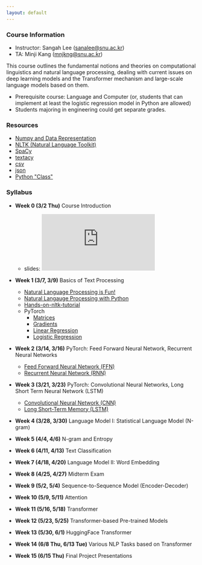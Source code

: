 ```yaml
---
layout: default
---
```



### Course Information

* Instructor: Sangah Lee (sanalee@snu.ac.kr)
* TA: Minji Kang (mnjkng@snu.ac.kr)

This course outlines the fundamental notions and theories on computational linguistics and natural language processing, dealing with current issues on deep learning models and the Transformer mechanism and large-scale language models based on them.

* Prerequisite course: Language and Computer (or, students that can implement at least the logistic regression model in Python are allowed)
* Students majoring in engineering could get separate grades.

### Resources
* [Numpy and Data Representation](https://jalammar.github.io/visual-numpy/)
* [NLTK (Natural Language Toolkit)](https://www.nltk.org/)
* [SpaCy](https://spacy.io/)
* [textacy](https://textacy.readthedocs.io/en/latest/)
* [csv](https://docs.python.org/3/library/csv.html)
* [json](https://docs.python.org/3/library/json.html)
* [Python "Class"](https://docs.python.org/3/tutorial/classes.html)


### Syllabus

* **Week 0 (3/2 Thu)** Course Introduction
  * slides: ![download](https://github.com/sanajlee/cl2023u/raw/main/cl0_courseintro.pdf)

* **Week 1 (3/7, 3/9)** Basics of Text Processing
  * [Natural Language Processing is Fun!](https://medium.com/@ageitgey/natural-language-processing-is-fun-9a0bff37854e)
  * [Natural Langauge Processing with Python](https://www.nltk.org/book/)
  * [Hands-on-nltk-tutorial](https://github.com/hb20007/hands-on-nltk-tutorial)
  * PyTorch
    * [Matrices](https://www.deeplearningwizard.com/deep_learning/practical_pytorch/pytorch_matrices/)
    * [Gradients](https://www.deeplearningwizard.com/deep_learning/practical_pytorch/pytorch_gradients/)
    * [Linear Regression](https://www.deeplearningwizard.com/deep_learning/practical_pytorch/pytorch_linear_regression/)
    * [Logistic Regression](https://www.deeplearningwizard.com/deep_learning/practical_pytorch/pytorch_logistic_regression/)
  
* **Week 2 (3/14, 3/16)** PyTorch: Feed Forward Neural Network, Recurrent Neural Networks
  * [Feed Forward Neural Network (FFN)](https://www.deeplearningwizard.com/deep_learning/practical_pytorch/pytorch_feedforward_neuralnetwork/)
  * [Recurrent Neural Network (RNN)](https://www.deeplearningwizard.com/deep_learning/practical_pytorch/pytorch_recurrent_neuralnetwork/)

* **Week 3 (3/21, 3/23)** PyTorch: Convolutional Neural Networks, Long Short Term Neural Network (LSTM)
  * [Convolutional Neural Network (CNN)](https://www.deeplearningwizard.com/deep_learning/practical_pytorch/pytorch_convolutional_neuralnetwork/)
  * [Long Short-Term Memory (LSTM)](https://www.deeplearningwizard.com/deep_learning/practical_pytorch/pytorch_lstm_neuralnetwork/)

* **Week 4 (3/28, 3/30)** Language Model I: Statistical Language Model (N-gram)

* **Week 5 (4/4, 4/6)** N-gram and Entropy

* **Week 6 (4/11, 4/13)** Text Classification

* **Week 7 (4/18, 4/20)** Language Model II: Word Embedding

* **Week 8 (4/25, 4/27)** Midterm Exam

* **Week 9 (5/2, 5/4)** Sequence-to-Sequence Model (Encoder-Decoder)

* **Week 10 (5/9, 5/11)** Attention

* **Week 11 (5/16, 5/18)** Transformer

* **Week 12 (5/23, 5/25)** Transformer-based Pre-trained Models

* **Week 13 (5/30, 6/1)** HuggingFace Transformer

* **Week 14 (6/8 Thu, 6/13 Tue)** Various NLP Tasks based on Transformer

* **Week 15 (6/15 Thu)** Final Project Presentations






